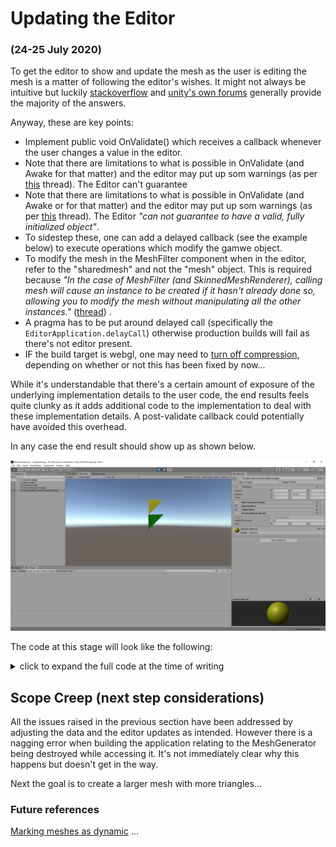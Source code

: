 Updating the Editor 
=====================================
### (24-25 July 2020)

To get the editor to show and update the mesh as the user is editing the mesh is a matter of following the editor's wishes. It might not always be intuitive but luckily [stackoverflow](https://www.stackoverflow.com) and [unity's own forums](https://forum.unity.com/) generally provide the majority of the answers. 

Anyway, these are key points:

* Implement public void OnValidate() which receives a callback whenever the user changes a value in the editor.
* Note that there are limitations to what is possible in OnValidate (and Awake for that matter) and the editor may put up som  warnings (as per [this](https://forum.unity.com/threads/sendmessage-cannot-be-called-during-awake-checkconsistency-or-onvalidate.428580/) thread). The Editor can't guarantee 
* Note that there are limitations to what is possible in OnValidate (and Awake or  for that matter) and the editor may put up som  warnings (as per [this](https://forum.unity.com/threads/sendmessage-cannot-be-called-during-awake-checkconsistency-or-onvalidate.428580/) thread). The Editor _"can not guarantee to have a valid, fully initialized object"_. 
* To sidestep these, one can add a delayed callback (see the example below) to execute operations which modify the gamwe object.
* To modify the mesh in the MeshFilter component when in the editor, refer to the "sharedmesh" and not the "mesh" object. This is required because _"In the case of MeshFilter (and SkinnedMeshRenderer), calling mesh will cause an instance to be created if it hasn't already done so, allowing you to modify the mesh without manipulating all the other instances."_ ([thread](https://answers.unity.com/questions/63313/difference-between-sharedmesh-and-mesh.html)) .
* A pragma has to be put around delayed call (specifically the `EditorApplication.delayCall`) otherwise production builds will fail as there's not editor present. 
* IF the build target is webgl, one may need to [turn off compression](https://forum.unity.com/threads/solved-unity-2020-webgl-doesnt-work-uncaught-syntaxerror-invalid-or-unexpected-token.872581/), depending on whether or not this has been fixed by now...  

While it's understandable that there's a certain amount of exposure of the underlying implementation details to the user code, the end results feels quite clunky as it adds additional code to the implementation to deal with these implementation details. A post-validate callback could potentially have avoided this overhead. 

In any case the end result should show up as shown below. 

<center>
    <img src="Images/TwoSimpleMeshTriangles.png" alt="Two simple runtime generated triangle" width="640"/>
</center>
    
The code at this stage will look like the following:

<details>
  <summary> click to expand the full code at the time of writing </summary>
  
  ```csharp
using UnityEngine;
using UnityEditor;

using gg.core.util;

/// <summary>
/// Generates a mesh based off a MeshDefinition, Color and Material
/// </summary>
public class MeshGenerator : MonoBehaviour
{
    /// <summary>
    /// Contains all spatial properties of a mesh (and uvs)
    /// </summary>
    public MeshDefinition _meshDefinition;

    /// <summary>
    /// Material applied to the generated mesh
    /// </summary>
    public Material _meshMaterial;

    /// <summary>
    /// Color applied to the mesh
    /// </summary>
    public Color _meshColor = Color.yellow;

    /// <summary>
    /// Resolved or generated mesh filter
    /// </summary>
    private MeshFilter _meshFilter;

    /// <summary>
    /// Resolved or generated mesh renderer
    /// </summary>
    private MeshRenderer _meshRenderer;

    /// <summary>
    /// Tries to generate a mesh when awoken
    /// </summary>
    public void Awake()
    {
        // Need a delay call because of Unity-implementation reasons 
#if UNITY_EDITOR
        EditorApplication.delayCall += () =>
#endif
        {

            // if the user defined a mesh, update or create it 
            if (_meshDefinition != null && _meshDefinition.IsValid())
            {
                CreateMesh();
            }
        };
    }

    /// <summary>
    /// Create a mesh and all the dependencies (ie components needed to display the mesh)
    /// </summary>
    public void CreateMesh()
    {
        // check dependencies, create them if necessary
        _meshFilter = GetComponent<MeshFilter>();
        _meshRenderer = GetComponent<MeshRenderer>();

        if (_meshRenderer == null)
        {
            _meshRenderer = gameObject.AddComponent<MeshRenderer>();
        }

        if (_meshFilter == null)
        {
            _meshFilter = gameObject.AddComponent<MeshFilter>();
        }

        if (_meshMaterial != null)
        {
            var polyMaterial = new Material(_meshMaterial);
            polyMaterial.color = _meshColor;

            // check if in editor mode or in game mode, we need different materials (and meshes) otherwise we get warnings
            // from the editor
            if (Application.isPlaying)
            {
                _meshRenderer.material = polyMaterial;
            }
            else
            {
                _meshRenderer.sharedMaterial = polyMaterial;
            }
        }

        var mesh = new Mesh();
        
        if (Application.isPlaying)
        {     
            _meshFilter.mesh = mesh;
        }
        else
        {
            _meshFilter.sharedMesh = mesh;
        }

        UpdateMeshDefinition(mesh, _meshDefinition);
    }

    /// <summary>
    /// Called if a new mesh definition is available
    /// </summary>
    public void UpdateMesh()
    {
        Contract.Requires(_meshFilter != null && _meshRenderer != null);

        var mesh = Application.isPlaying ? _meshFilter.mesh : _meshFilter.sharedMesh;
    
        mesh.Clear();

        // check if in editor mode or in game mode, we need to assign different materials and meshes otherwise we get warnings
        // from the editor
        if (Application.isPlaying)
        {
            UpdateMaterial(_meshRenderer, _meshMaterial, _meshColor);
        }
        else
        {
           UpdateSharedMaterial(_meshRenderer, _meshMaterial, _meshColor);
        }

        UpdateMeshDefinition(mesh, _meshDefinition);
    }

    /// <summary>
    /// Callback from the editor something has changed
    /// </summary>
    public void OnValidate()
    {
        // Need a delay call because of Unity-implementation reasons 
#if UNITY_EDITOR
        EditorApplication.delayCall += () =>
#endif
        {
            // if the user defined a mesh, update or create it 
            if (_meshDefinition != null && _meshDefinition.IsValid())
            {
                if (_meshFilter == null || _meshRenderer == null)
                {
                    CreateMesh();
                }
                else
                {
                    UpdateMesh();
                }
            }
        };
    }

    private void UpdateMaterial(MeshRenderer meshRenderer, Material meshMaterial, Color meshColor)
    {
        // is mesh material different from the current material and is it defined? 
        if (meshRenderer.material != meshMaterial && meshMaterial != null)
        {
            var polyMaterial = new Material(meshMaterial);
            polyMaterial.color = meshColor;
            meshRenderer.material = polyMaterial;
        }
        // material defined and mesh material is different
        else if (meshRenderer.material != meshMaterial && meshMaterial == null)
        {
            meshRenderer.material = null;
        }
        else if (meshRenderer.material == meshMaterial && meshMaterial != null)
        {
            meshRenderer.material.color = meshColor;
        }
    }

    private void UpdateSharedMaterial(MeshRenderer meshRenderer, Material meshMaterial, Color meshColor)
    {
        // is mesh material different from the current material and is it defined? 
        if (meshRenderer.sharedMaterial != meshMaterial && meshMaterial != null)
        {
            var polyMaterial = new Material(meshMaterial);
            polyMaterial.color = meshColor;
            meshRenderer.sharedMaterial = polyMaterial;
        }
        // material defined and mesh material is different
        else if (meshRenderer.sharedMaterial != meshMaterial && meshMaterial == null)
        {
            meshRenderer.sharedMaterial = null;
        }
        else if (meshRenderer.sharedMaterial == meshMaterial && meshMaterial != null)
        {
            meshRenderer.sharedMaterial.color = meshColor;
        }
    }

    /// <summary>
    /// Set all the properties (verts, uvs, tris) of the mesh and recalculate all relevant settings (normals, bounds, tangents)
    /// </summary>
    /// <param name="mesh"></param>
    /// <param name="definition"></param>
    private void UpdateMeshDefinition(Mesh mesh, MeshDefinition definition)
    {
        mesh.vertices = definition._vertices;
        mesh.uv = definition._uv;
        mesh.triangles = definition._triangles;

        mesh.RecalculateNormals();
        mesh.RecalculateBounds();
        mesh.RecalculateTangents();
    }
}
```
 </details>

## Scope Creep (next step considerations)

All the issues raised in the previous section have been addressed by adjusting the data and the editor updates as intended. However there is a nagging error when building the application relating to the MeshGenerator being destroyed while accessing it. It's not immediately clear why this happens but doesn't get in the way.

Next the goal is to create a larger mesh with more triangles...

### Future references

[Marking meshes as dynamic](https://docs.unity3d.com/ScriptReference/Mesh.MarkDynamic.html) ... 
